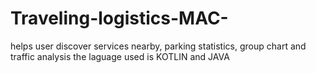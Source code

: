 # Traveling-logistics-MAC-
helps user discover services nearby, parking statistics, group chart and traffic analysis 
the laguage used is KOTLIN and JAVA

